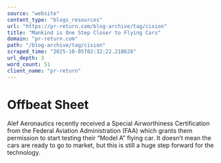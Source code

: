 ```yaml
---
source: "website"
content_type: "blogs_resources"
url: "https://pr-return.com/blog-archive/tag/cision"
title: "Mankind is One Step Closer to Flying Cars"
domain: "pr-return.com"
path: "/blog-archive/tag/cision"
scraped_time: "2025-10-05T02:32:22.218628"
url_depth: 3
word_count: 51
client_name: "pr-return"
---
```


# Offbeat Sheet

Alef Aeronautics recently received a Special Airworthiness Certification from the Federal Aviation Administration (FAA) which grants them permission to start testing their “Model A” flying car. It doesn’t mean the cars are ready to go to market, but this is still a huge step forward for the technology.